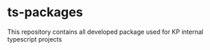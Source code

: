 # ts-packages
This repository contains all developed package used for KP internal typescript projects
